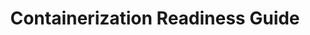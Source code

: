 ---
title: "Containerization Readiness Guide"
description: This guide provides a basic overview of container technologies to educate agencies that have limited to no containerization maturity. It will help agencies make informed and intelligent decisions on adopting container technologies.
external_url: www.cio.gov/assets/files/Containerization%20Readiness%20Guide_Final%20_v3.pdf
content_tags:
type: link
filters: emerging-technology na-branded-offering for-program-managers
---